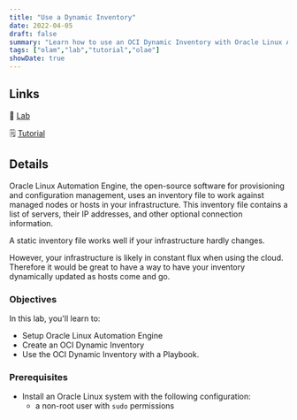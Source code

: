 ```yaml
---
title: "Use a Dynamic Inventory"
date: 2022-04-05
draft: false
summary: "Learn how to use an OCI Dynamic Inventory with Oracle Linux Automation Engine."
tags: ["olam","lab","tutorial","olae"]
showDate: true
---
```


## Links

:crescent_moon: [Lab](https://luna.oracle.com/lab/95a9fc4b-56a4-4b89-b8f1-b90489df5340)

:spiral_notepad: [Tutorial](https://docs.oracle.com/en/learn/olae-dyninv)

## Details

Oracle Linux Automation Engine, the open-source software for provisioning and configuration management, uses an inventory file to work against managed nodes or hosts in your infrastructure. This inventory file contains a list of servers, their IP addresses, and other optional connection information.

A static inventory file works well if your infrastructure hardly changes.

However, your infrastructure is likely in constant flux when using the cloud. Therefore it would be great to have a way to have your inventory dynamically updated as hosts come and go.

### Objectives

In this lab, you'll learn to:

   - Setup Oracle Linux Automation Engine
   - Create an OCI Dynamic Inventory
   - Use the OCI Dynamic Inventory with a Playbook.

### Prerequisites

  - Install an Oracle Linux system with the following configuration:
      - a non-root user with `sudo` permissions


